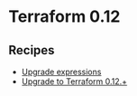 # Terraform 0.12

## Recipes

* [Upgrade expressions](upgradeexpressions.md)
* [Upgrade to Terraform 0.12.+](upgradeterraform_0_12.md)


